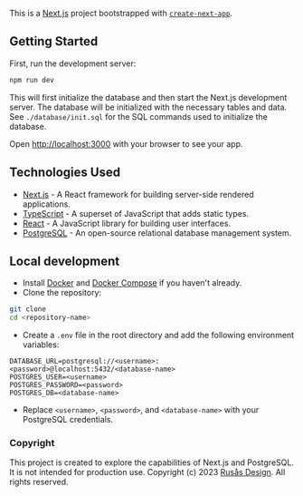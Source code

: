 This is a [Next.js](https://nextjs.org) project bootstrapped with [
`create-next-app`](https://nextjs.org/docs/app/api-reference/cli/create-next-app).

## Getting Started

First, run the development server:

```bash
npm run dev
```

This will first initialize the database and then start the Next.js development server.
The database will be initialized with the necessary tables and data. See `./database/init.sql` for the SQL commands used
to initialize the database.

Open [http://localhost:3000](http://localhost:3000) with your browser to see your app.

## Technologies Used

- [Next.js](https://nextjs.org) - A React framework for building server-side rendered applications.
- [TypeScript](https://www.typescriptlang.org/) - A superset of JavaScript that adds static types.
- [React](https://reactjs.org/) - A JavaScript library for building user interfaces.
- [PostgreSQL](https://www.postgresql.org/) - An open-source relational database management system.

## Local development

- Install [Docker](https://www.docker.com/) and [Docker Compose](https://docs.docker.com/compose/) if you haven't
  already.
- Clone the repository:

```bash
git clone
cd <repository-name>
```

- Create a `.env` file in the root directory and add the following environment variables:

```env
DATABASE_URL=postgresql://<username>:<password>@localhost:5432/<database-name>
POSTGRES_USER=<username>
POSTGRES_PASSWORD=<password>
POSTGRES_DB=<database-name>
```

- Replace `<username>`, `<password>`, and `<database-name>` with your PostgreSQL credentials.

### Copyright

This project is created to explore the capabilities of Next.js and PostgreSQL. It is not intended for production use. Copyright (c) 2023 [Rusås Design](https://rusåsdesign.no). All rights reserved.

